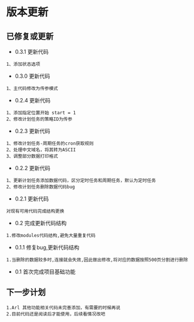 
# 版本更新
## 已修复或更新

- 0.3.1 更新代码

```
1、添加状态选项
```

- 0.3.0 更新代码

```
1、主代码修改为传参模式
```

- 0.2.4 更新代码

```
1、添加指定位置开始 start = 1
2、修改计划任务的策略ID为传参
```
- 0.2.3 更新代码

```
1、修改计划任务-周期任务的cron获取规则
2、处理中文域名，将其转为ASCII
3、调整部分数据打印格式
```

- 0.2.2 更新代码

```
1、更新计划任务添加数据代码，区分定时任务和周期任务，默认为定时任务
2、修改计划任务删除数据代码bug
```

- 0.2.1 更新代码

```
对现有可用代码完成结构更换
```

- 0.2 完成更新代码结构

```
1.修改modules代码结构,避免大量重复代码
```

- 0.1.1 修复bug,更新代码结构

```
1.当删除的数据较多时,连接就会失效,因此做出修改,将对应的数据按照500页分割进行删除
```

- 0.1 首次完成项目基础功能

## 下一步计划

```
1.Arl 其他功能相关代码未完善添加，有需要的时候再说
2.目前代码还是阅读后才能使用，后续看情况改吧
```